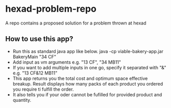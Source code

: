 # hexad-problem-repo
A repo contains a proposed solution for a problem thrown at hexad

## How to use this app?
* Run this as standard java app like below.
  java -cp viable-bakery-app.jar BakeryMain "34 CF"
* Add input as vm arguments
  e.g. "13 CF", "34 MB11"
* If you want to add multiple inputs in one go, specify it separated with "&"
  e.g. "13 CF&12 MB11"
* This app returns you the total cost and optimum space effective breakup. Result displays how many packs of each product you ordered you require ti fulfill the order.
* It also tells you if your oder cannot be fufilled for provided product and quantity.

